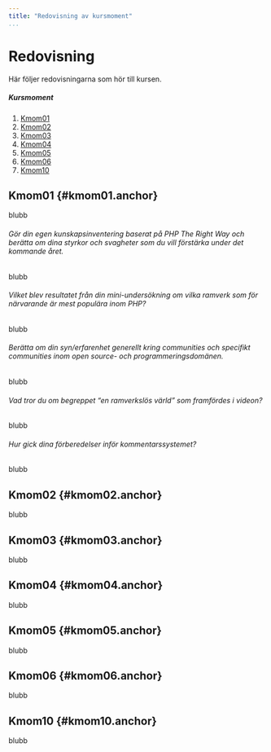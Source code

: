 ```yaml
---
title: "Redovisning av kursmoment"
...
```


Redo&shy;visning
================

Här följer redovisningarna som hör till kursen.

##### Kursmoment

1. [Kmom01](#kmom01)
2. [Kmom02](#kmom02)
3. [Kmom03](#kmom03)
4. [Kmom04](#kmom04)
5. [Kmom05](#kmom05)
6. [Kmom06](#kmom06)
7. [Kmom10](#kmom10)


Kmom01  {#kmom01.anchor}
------

blubb


###### Gör din egen kunskapsinventering baserat på PHP The Right Way och berätta om dina styrkor och svagheter som du vill förstärka under det kommande året.

blubb

###### Vilket blev resultatet från din mini-undersökning om vilka ramverk som för närvarande är mest populära inom PHP?

blubb

###### Berätta om din syn/erfarenhet generellt kring communities och specifikt communities inom open source- och programmeringsdomänen.

blubb

###### Vad tror du om begreppet “en ramverkslös värld” som framfördes i videon?

blubb

###### Hur gick dina förberedelser inför kommentarssystemet?

blubb


Kmom02  {#kmom02.anchor}
------

blubb


Kmom03  {#kmom03.anchor}
------

blubb


Kmom04  {#kmom04.anchor}
------

blubb


Kmom05  {#kmom05.anchor}
------

blubb


Kmom06  {#kmom06.anchor}
------

blubb


Kmom10  {#kmom10.anchor}
------

blubb
